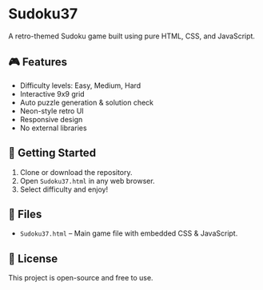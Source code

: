 # Sudoku37

A retro-themed Sudoku game built using pure HTML, CSS, and JavaScript.

## 🎮 Features
- Difficulty levels: Easy, Medium, Hard
- Interactive 9x9 grid
- Auto puzzle generation & solution check
- Neon-style retro UI
- Responsive design
- No external libraries

## 🚀 Getting Started
1. Clone or download the repository.
2. Open `Sudoku37.html` in any web browser.
3. Select difficulty and enjoy!

## 📁 Files
- `Sudoku37.html` – Main game file with embedded CSS & JavaScript.

## 📜 License
This project is open-source and free to use.
